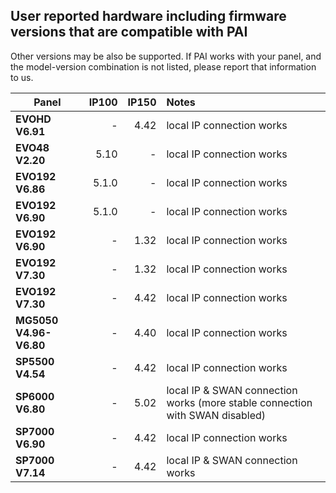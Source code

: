 ## User reported hardware including firmware versions that are compatible with PAI

Other versions may be also be supported. If PAI works with your panel, and the model-version combination is not listed, please report that  information to us.

| Panel |IP100|     IP150     | Notes |
| ----- |-:| -------------: | :----- |
| **EVOHD V6.91** |-| 4.42  | local IP connection works|
| **EVO48 V2.20** |5.10| -  | local IP connection works |
| **EVO192 V6.86** |5.1.0| - | local IP connection works |
| **EVO192 V6.90** |5.1.0| - | local IP connection works |
| **EVO192 V6.90** |-| 1.32  | local IP connection works |
| **EVO192 V7.30** |-| 1.32  | local IP connection works |
| **EVO192 V7.30** |-| 4.42  | local IP connection works |
| **MG5050 V4.96-V6.80** |-| 4.40  | local IP connection works |
| **SP5500 V4.54** |-| 4.42  | local IP connection works |
| **SP6000 V6.80** |-| 5.02  | local IP & SWAN connection works (more stable connection with SWAN disabled) |
| **SP7000 V6.90** |-| 4.42  |  local IP connection works |
| **SP7000 V7.14** |-| 4.42  | local IP & SWAN connection works|